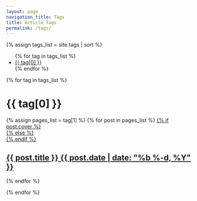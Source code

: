 ```yaml
---
layout: page
navigation_title: Tags
title: Article Tags
permalink: /tags/
---
```


{% assign tags_list = site.tags | sort %}
<ul>
  {% for tag in tags_list %}
    <li><a href="/tags#{{ tag[0] | replace: ' ', '-' }}" class='list-group-item'>
      {{ tag[0] }}
    </a></li>
  {% endfor %}
</ul>

{% for tag in tags_list %}

<h1 class='event-time-heading' id="{{ tag[0] | replace: ' ', '-' }}">{{ tag[0] }}</h1>
<div class="clearfix">                                               
{% assign pages_list = tag[1] %}
{% for post in pages_list %}
<a href="{{ post.url | prepend: site.baseurl }}">
{% if post.cover %}
<div class="event-square" style="background-image:url({{post.cover | replace_first: '/images', '/images/thumbnails' }});">
{% else %}
<div class="event-square" style="background-image:url(/images/wedding-robots-banner.jpg);">
{% endif %}
<h2>{{ post.title }} <span>{{ post.date | date: "%b %-d, %Y" }}</span></h2>
<div class='event-square-overlay'></div>
</div>
</a>
{% endfor %}
</div>

{% endfor %}

